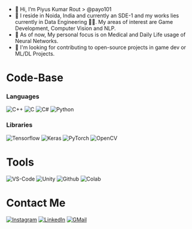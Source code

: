 - 👋 Hi, I’m Piyus Kumar Rout > @payo101
- 👀 I reside in Noida, India and currently an SDE-1 and my works lies currently in Data Engineering :man_student:.  My areas of interest are Game Development, Computer Vision and NLP.
- 🌱 As of now, My personal focus is on Medical and Daily Life usage of Neural Networks.
  <!---- P.S. Trying to get a research internship too :pray: --->
- :handshake: I'm looking for contributing to open-source projects in game dev or ML/DL Projects.

# Code-Base
### Languages
![C++](https://img.shields.io/badge/-C%2B%2B-darkblue?style=for-the-badge&logo=C%2B%2B) ![C](https://img.shields.io/badge/-C-black?style=for-the-badge&logo=C) ![C#](https://img.shields.io/badge/-C%23-purple?style=for-the-badge&logo=C-sharp) ![Python](https://img.shields.io/badge/-Python-darkgreen?style=for-the-badge&logo=Python)

### Libraries
![Tensorflow](https://img.shields.io/badge/Tensorflow-darkred?style=for-the-badge&logo=TensorFlow) ![Keras](https://img.shields.io/badge/Keras-red?style=for-the-badge&logo=Keras) ![PyTorch](https://img.shields.io/badge/Pytorch-maroon?style=for-the-badge&logo=PyTorch) ![OpenCV](https://img.shields.io/badge/opencv-purple?style=for-the-badge&logo=OpenCV)

# Tools
![VS-Code](https://img.shields.io/badge/vscode-blue?style=for-the-badge&logo=Visual-Studio-Code) ![Unity](https://img.shields.io/badge/unity-black?style=for-the-badge&logo=Unity) ![Github](https://img.shields.io/badge/github-violet?style=for-the-badge&logo=GitHub) ![Colab](https://img.shields.io/badge/Colab-grey?style=for-the-badge&logo=Google-Colab)

# Contact Me
[![Instagram](https://img.shields.io/badge/Instagram-E4405F?style=for-the-badge&logo=Instagram&logoColor=white)](https://www.instagram.com/piyusrout_10/) [![LinkedIn](https://img.shields.io/badge/LinkedIn-0A66C2?style=for-the-badge&logo=LinkedIn&logoColor=white)](https://www.linkedin.com/in/piyus-rout-2343a3197/) [![GMail](https://img.shields.io/badge/Gmail-EA4335?style=for-the-badge&logo=Gmail&logoColor=white)]([piyushrout2001@gmail.com])

<!---
payo101/payo101 is a ✨ special ✨ repository because its `README.md` (this file) appears on your GitHub profile.
You can click the Preview link to take a look at your changes.
--->
